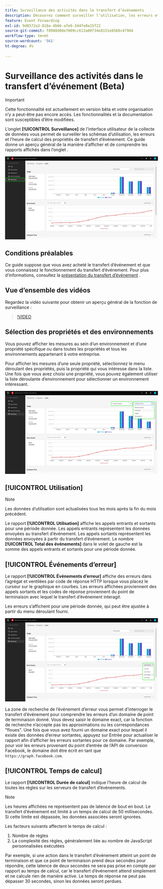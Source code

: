 ```yaml
---
title: Surveillance des activités dans le transfert d’événements
description: Découvrez comment surveiller l’utilisation, les erreurs et calculer la durée dans vos propriétés de transfert d’événement.
feature: Event Forwarding
exl-id: 9d8572a3-816e-4b66-afe6-344fe8a15f22
source-git-commit: f8988d08e7009cc613a00f34e8151e8560c479d4
workflow-type: tm+mt
source-wordcount: '561'
ht-degree: 4%

---
```


# Surveillance des activités dans le transfert d’événement (Beta)

>[!IMPORTANT]
>
>Cette fonctionnalité est actuellement en version bêta et votre organisation n’y a peut-être pas encore accès. Les fonctionnalités et la documentation sont susceptibles d’être modifiées.

L’onglet **[!UICONTROL Surveillance]** de l’interface utilisateur de la collecte de données vous permet de surveiller les schémas d’utilisation, les erreurs et l’heure de calcul des propriétés de transfert d’événement. Ce guide donne un aperçu général de la manière d’afficher et de comprendre les rapports affichés dans l’onglet .

![Image montrant l’onglet de surveillance dans l’interface utilisateur de la collecte de données](../../images/ui/event-forwarding/monitoring/monitoring-tab.png)

## Conditions préalables

Ce guide suppose que vous avez acheté le transfert d’événement et que vous connaissez le fonctionnement du transfert d’événement. Pour plus d’informations, consultez la [présentation du transfert d’événement](./overview.md) .

## Vue d’ensemble des vidéos

Regardez la vidéo suivante pour obtenir un aperçu général de la fonction de surveillance :

>[!VIDEO](https://video.tv.adobe.com/v/3411267?quality=12&learn=on&captions=fre_fr)

## Sélection des propriétés et des environnements

Vous pouvez afficher les mesures au sein d’un environnement et d’une propriété spécifique ou dans toutes les propriétés et tous les environnements appartenant à votre entreprise.

Pour afficher les mesures d’une seule propriété, sélectionnez le menu déroulant des propriétés, puis la propriété qui vous intéresse dans la liste. Une fois que vous avez choisi une propriété, vous pouvez également utiliser la liste déroulante d’environnement pour sélectionner un environnement intéressant.

![Image montrant les menus déroulants de l’environnement des propriétés dans l’interface utilisateur](../../images/ui/event-forwarding/monitoring/property-environment.png)

## [!UICONTROL Utilisation]

>[!NOTE]
>
>Les données d’utilisation sont actualisées tous les mois après la fin du mois précédent.

Le rapport **[!UICONTROL Utilisation]** affiche les appels entrants et sortants pour une période donnée. Les appels entrants représentent les données envoyées au transfert d’événement. Les appels sortants représentent les données envoyées à partir du transfert d’événement. Le nombre **[!UICONTROL Total des événements]** dans le volet de gauche est la somme des appels entrants et sortants pour une période donnée.

## [!UICONTROL Événements d’erreur]

Le rapport **[!UICONTROL Événements d’erreur]** affiche des erreurs dans l’agrégat et ventilées par code de réponse HTTP lorsque vous placez le curseur sur le graphique en courbes. Les erreurs affichées proviennent des appels sortants et les codes de réponse proviennent du point de terminaison avec lequel le transfert d’événement interagit.

Les erreurs s’affichent pour une période donnée, qui peut être ajustée à partir du menu déroulant fourni.

![Image montrant le menu déroulant de la période pour le rapport Événements d’erreur](../../images/ui/event-forwarding/monitoring/error-time.png)

La zone de recherche de l’événement d’erreur vous permet d’interroger le transfert d’événement pour comprendre les erreurs d’un domaine de point de terminaison donné. Vous devez saisir le domaine exact, car la fonction de recherche n’accepte pas les approximations ou les correspondances &quot;floues&quot;. Une fois que vous avez fourni un domaine exact pour lequel il existe des données d’erreur sortantes, appuyez sur Entrée pour actualiser le rapport afin d’afficher les erreurs sortantes pour ce domaine. Par exemple, pour voir les erreurs provenant du point d’entrée de l’API de conversion Facebook, le domaine doit être écrit en tant que `https://graph.facebook.com`.

## [!UICONTROL Temps de calcul]

Le rapport **[!UICONTROL Durée de calcul]** indique l’heure de calcul de toutes les règles sur les serveurs de transfert d’événements.

>[!NOTE]
>
>Les heures affichées ne représentent pas de latence de bout en bout. Le transfert d’événement est limité à un temps de calcul de 50 millisecondes. Si cette limite est dépassée, les données associées seront ignorées.

Les facteurs suivants affectent le temps de calcul :

1. Nombre de règles
2. La complexité des règles, généralement liée au nombre de JavaScript personnalisées exécutées

Par exemple, si une action dans le transfert d’événement atteint un point de terminaison et que ce point de terminaison prend deux secondes pour répondre, cette latence de deux secondes ne sera pas prise en compte par rapport au temps de calcul, car le transfert d’événement attend simplement et ne calcule rien de manière active. Le temps de réponse ne peut pas dépasser 30 secondes, sinon les données seront perdues.
